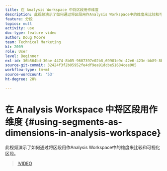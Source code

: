 ```yaml
---
title: 在 Analysis Workspace 中将区段用作维度
description: 此视频演示了如何通过将区段用作Analysis Workspace中的维度来比较和可视化区段。
feature: 分段
topics: null
activity: use
doc-type: feature video
author: Doug Moore
team: Technical Marketing
kt: 2009
role: User
level: Beginner
exl-id: 36b564bd-30ae-4474-8b05-9607397e02b8,69901e9c-42e6-423e-bb89-8b8b0763bac7,69901e9c-42e6-423e-bb89-8b8b0763bac7,36b564bd-30ae-4474-8b05-9607397e02b8
source-git-commit: 32424f3f2b05952fe4df9ea91dcbe51684cee905
workflow-type: tm+mt
source-wordcount: '53'
ht-degree: 28%

---
```


# 在 Analysis Workspace 中将区段用作维度 {#using-segments-as-dimensions-in-analysis-workspace}

此视频演示了如何通过将区段用作Analysis Workspace中的维度来比较和可视化区段。

>[!VIDEO](https://video.tv.adobe.com/v/23974/?quality=12)
